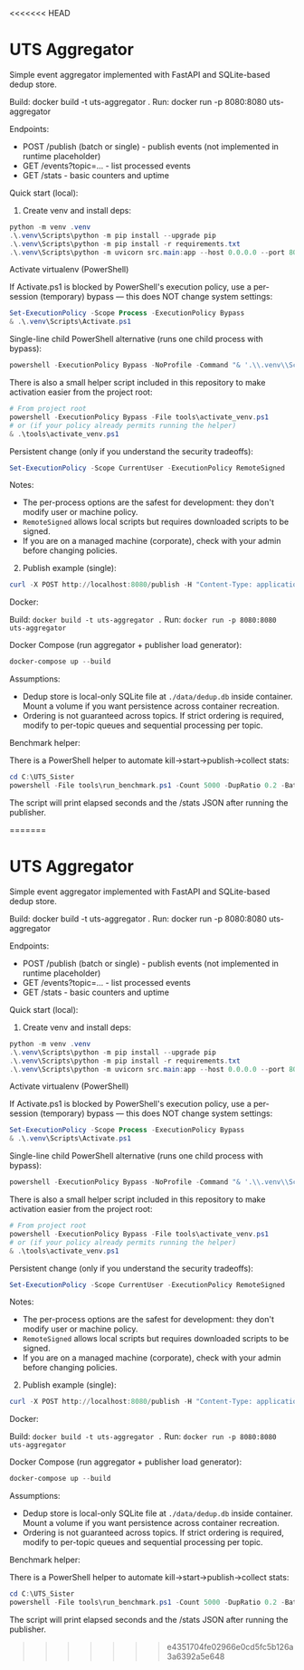 <<<<<<< HEAD
# UTS Aggregator

Simple event aggregator implemented with FastAPI and SQLite-based dedup store.

Build: docker build -t uts-aggregator .
Run: docker run -p 8080:8080 uts-aggregator

Endpoints:
- POST /publish  (batch or single) - publish events (not implemented in runtime placeholder)
- GET /events?topic=... - list processed events
- GET /stats - basic counters and uptime

Quick start (local):

1) Create venv and install deps:

```powershell
python -m venv .venv
.\.venv\Scripts\python -m pip install --upgrade pip
.\.venv\Scripts\python -m pip install -r requirements.txt
.\.venv\Scripts\python -m uvicorn src.main:app --host 0.0.0.0 --port 8080
```

Activate virtualenv (PowerShell)

If Activate.ps1 is blocked by PowerShell's execution policy, use a per-session (temporary) bypass — this does NOT change system settings:

```powershell
Set-ExecutionPolicy -Scope Process -ExecutionPolicy Bypass
& .\.venv\Scripts\Activate.ps1
```

Single-line child PowerShell alternative (runs one child process with bypass):

```powershell
powershell -ExecutionPolicy Bypass -NoProfile -Command "& '.\\.venv\\Scripts\\Activate.ps1'"
```

There is also a small helper script included in this repository to make activation easier from the project root:

```powershell
# From project root
powershell -ExecutionPolicy Bypass -File tools\activate_venv.ps1
# or (if your policy already permits running the helper)
& .\tools\activate_venv.ps1
```

Persistent change (only if you understand the security tradeoffs):

```powershell
Set-ExecutionPolicy -Scope CurrentUser -ExecutionPolicy RemoteSigned
```

Notes:
- The per-process options are the safest for development: they don't modify user or machine policy.
- `RemoteSigned` allows local scripts but requires downloaded scripts to be signed.
- If you are on a managed machine (corporate), check with your admin before changing policies.

2) Publish example (single):

```powershell
curl -X POST http://localhost:8080/publish -H "Content-Type: application/json" -d "{\"topic\":\"t\",\"event_id\":\"e1\",\"timestamp\":\"2025-10-24T00:00:00Z\",\"source\":\"curl\",\"payload\":{}}"
```

Docker:

Build: `docker build -t uts-aggregator .`
Run: `docker run -p 8080:8080 uts-aggregator`

Docker Compose (run aggregator + publisher load generator):

```powershell
docker-compose up --build
```

Assumptions:
- Dedup store is local-only SQLite file at `./data/dedup.db` inside container. Mount a volume if you want persistence across container recreation.
- Ordering is not guaranteed across topics. If strict ordering is required, modify to per-topic queues and sequential processing per topic.

Benchmark helper:

There is a PowerShell helper to automate kill->start->publish->collect stats:

```powershell
cd C:\UTS_Sister
powershell -File tools\run_benchmark.ps1 -Count 5000 -DupRatio 0.2 -BatchSize 200
```

The script will print elapsed seconds and the /stats JSON after running the publisher.

=======
# UTS Aggregator

Simple event aggregator implemented with FastAPI and SQLite-based dedup store.

Build: docker build -t uts-aggregator .
Run: docker run -p 8080:8080 uts-aggregator

Endpoints:
- POST /publish  (batch or single) - publish events (not implemented in runtime placeholder)
- GET /events?topic=... - list processed events
- GET /stats - basic counters and uptime

Quick start (local):

1) Create venv and install deps:

```powershell
python -m venv .venv
.\.venv\Scripts\python -m pip install --upgrade pip
.\.venv\Scripts\python -m pip install -r requirements.txt
.\.venv\Scripts\python -m uvicorn src.main:app --host 0.0.0.0 --port 8080
```

Activate virtualenv (PowerShell)

If Activate.ps1 is blocked by PowerShell's execution policy, use a per-session (temporary) bypass — this does NOT change system settings:

```powershell
Set-ExecutionPolicy -Scope Process -ExecutionPolicy Bypass
& .\.venv\Scripts\Activate.ps1
```

Single-line child PowerShell alternative (runs one child process with bypass):

```powershell
powershell -ExecutionPolicy Bypass -NoProfile -Command "& '.\\.venv\\Scripts\\Activate.ps1'"
```

There is also a small helper script included in this repository to make activation easier from the project root:

```powershell
# From project root
powershell -ExecutionPolicy Bypass -File tools\activate_venv.ps1
# or (if your policy already permits running the helper)
& .\tools\activate_venv.ps1
```

Persistent change (only if you understand the security tradeoffs):

```powershell
Set-ExecutionPolicy -Scope CurrentUser -ExecutionPolicy RemoteSigned
```

Notes:
- The per-process options are the safest for development: they don't modify user or machine policy.
- `RemoteSigned` allows local scripts but requires downloaded scripts to be signed.
- If you are on a managed machine (corporate), check with your admin before changing policies.

2) Publish example (single):

```powershell
curl -X POST http://localhost:8080/publish -H "Content-Type: application/json" -d "{\"topic\":\"t\",\"event_id\":\"e1\",\"timestamp\":\"2025-10-24T00:00:00Z\",\"source\":\"curl\",\"payload\":{}}"
```

Docker:

Build: `docker build -t uts-aggregator .`
Run: `docker run -p 8080:8080 uts-aggregator`

Docker Compose (run aggregator + publisher load generator):

```powershell
docker-compose up --build
```

Assumptions:
- Dedup store is local-only SQLite file at `./data/dedup.db` inside container. Mount a volume if you want persistence across container recreation.
- Ordering is not guaranteed across topics. If strict ordering is required, modify to per-topic queues and sequential processing per topic.

Benchmark helper:

There is a PowerShell helper to automate kill->start->publish->collect stats:

```powershell
cd C:\UTS_Sister
powershell -File tools\run_benchmark.ps1 -Count 5000 -DupRatio 0.2 -BatchSize 200
```

The script will print elapsed seconds and the /stats JSON after running the publisher.

>>>>>>> e4351704fe02966e0cd5fc5b126a3a6392a5e648
